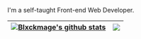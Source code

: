 I'm a self-taught Front-end Web Developer.

| <a href="https://github.com/Blxckmage"><img align="center" src="https://github-readme-stats.vercel.app/api?username=Blxckmage&show_icons=true&theme=gruvbox" alt="Blxckmage's github stats" /></a> | <a href="https://github.com/Blxckmage"><img align="center" src="https://github-readme-stats.vercel.app/api/top-langs/?username=Blxckmage&layout=compact&theme=gruvbox" /></a> |
| ------------- | ------------- |

